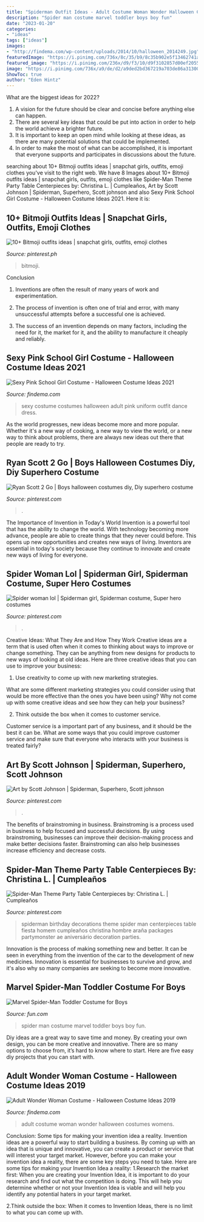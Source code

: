 ```yaml
---
title: "Spiderman Outfit Ideas - Adult Costume Woman Wonder Halloween Costumes Womens"
description: "Spider man costume marvel toddler boys boy fun"
date: "2023-01-20"
categories:
- "ideas"
tags: ["ideas"]
images:
- "http://findema.com/wp-content/uploads/2014/10/halloween_2014249.jpg"
featuredImage: "https://i.pinimg.com/736x/8c/35/b9/8c35b902e5f13462741a0c258e501f23--spiderman-birthday-th-birthday.jpg"
featured_image: "https://i.pinimg.com/236x/d9/f3/10/d9f3102857d00ef20554a2694ae2f7cd.jpg"
image: "https://i.pinimg.com/736x/a9/de/d2/a9ded2bd367219a703de86a313001e6a--jazz-costumes-girl-costumes.jpg"
ShowToc: true
author: "Eden Hintz"
---
```



What are the biggest ideas for 2022?
1. A vision for the future should be clear and concise before anything else can happen. 
2. There are several key ideas that could be put into action in order to help the world achieve a brighter future. 
3. It is important to keep an open mind while looking at these ideas, as there are many potential solutions that could be implemented. 
4. In order to make the most of what can be accomplished, it is important that everyone supports and participates in discussions about the future.

	

		
searching about 10+ Bitmoji outfits ideas | snapchat girls, outfits, emoji clothes you've visit to the right web. We have 8 Images about 10+ Bitmoji outfits ideas | snapchat girls, outfits, emoji clothes like Spider-Man Theme Party Table Centerpieces by: Christina L. | Cumpleaños, Art by Scott Johnson | Spiderman, Superhero, Scott johnson and also Sexy Pink School Girl Costume - Halloween Costume Ideas 2021. Here it is:
		
    
## 10+ Bitmoji Outfits Ideas | Snapchat Girls, Outfits, Emoji Clothes

<img loading=lazy src="https://i.pinimg.com/236x/d9/f3/10/d9f3102857d00ef20554a2694ae2f7cd.jpg" onerror="this.onerror=null;this.src='https://tse1.mm.bing.net/th?id=OIP.AHhwMV-Dfz3ruLf3xFhVMwAAAA&amp;pid=15.1';" alt="10+ Bitmoji outfits ideas | snapchat girls, outfits, emoji clothes">

_Source: pinterest.ph_

>bitmoji. 

	

Conclusion
1. Inventions are often the result of many years of work and experimentation.
2. The process of invention is often one of trial and error, with many unsuccessful attempts before a successful one is achieved.

3. The success of an invention depends on many factors, including the need for it, the market for it, and the ability to manufacture it cheaply and reliably.

    
## Sexy Pink School Girl Costume - Halloween Costume Ideas 2021

<img loading=lazy src="https://findema.com/wp-content/uploads/2014/10/halloween_2014360.jpg" onerror="this.onerror=null;this.src='https://tse4.mm.bing.net/th?id=OIP.8QRjkig0RGtWOOA2ObhDAQHaKl&amp;pid=15.1';" alt="Sexy Pink School Girl Costume - Halloween Costume Ideas 2021">

_Source: findema.com_

>sexy costume costumes halloween adult pink uniform outfit dance dress. 

	

As the world progresses, new ideas become more and more popular. Whether it's a new way of cooking, a new way to view the world, or a new way to think about problems, there are always new ideas out there that people are ready to try.

    
## Ryan Scott 2 Go | Boys Halloween Costumes Diy, Diy Superhero Costume

<img loading=lazy src="https://i.pinimg.com/736x/75/1a/e4/751ae4e1addaea08fd4d20ba89639554.jpg" onerror="this.onerror=null;this.src='https://tse2.mm.bing.net/th?id=OIP.Q4O7Ea-8_7BB5TGVbNEOoAHaQT&amp;pid=15.1';" alt="Ryan Scott 2 Go | Boys halloween costumes diy, Diy superhero costume">

_Source: pinterest.com_

>. 

	

The Importance of Invention in Today's World
Invention is a powerful tool that has the ability to change the world. With technology becoming more advance, people are able to create things that they never could before. This opens up new opportunities and creates new ways of living. Inventors are essential in today's society because they continue to innovate and create new ways of living for everyone.

    
## Spider Woman Lol | Spiderman Girl, Spiderman Costume, Super Hero Costumes

<img loading=lazy src="https://i.pinimg.com/736x/a9/de/d2/a9ded2bd367219a703de86a313001e6a--jazz-costumes-girl-costumes.jpg" onerror="this.onerror=null;this.src='https://tse1.mm.bing.net/th?id=OIP.yPgArjr81lMV-qcC3E3GswAAAA&amp;pid=15.1';" alt="Spider woman lol | Spiderman girl, Spiderman costume, Super hero costumes">

_Source: pinterest.com_

>. 

	

Creative Ideas: What They Are and How They Work
Creative ideas are a term that is used often when it comes to thinking about ways to improve or change something. They can be anything from new designs for products to new ways of looking at old ideas. Here are three creative ideas that you can use to improve your business:
1) Use creativity to come up with new marketing strategies.

What are some different marketing strategies you could consider using that would be more effective than the ones you have been using? Why not come up with some creative ideas and see how they can help your business?

2) Think outside the box when it comes to customer service.

Customer service is a important part of any business, and it should be the best it can be. What are some ways that you could improve customer service and make sure that everyone who interacts with your business is treated fairly?

    
## Art By Scott Johnson | Spiderman, Superhero, Scott Johnson

<img loading=lazy src="https://i.pinimg.com/originals/66/99/1e/66991ead5efb2a5b67fe0d9e36acd3a9.jpg" onerror="this.onerror=null;this.src='https://tse2.mm.bing.net/th?id=OIP._SFNCThqx_YApZaHBErvGQHaJT&amp;pid=15.1';" alt="Art by Scott Johnson | Spiderman, Superhero, Scott johnson">

_Source: pinterest.com_

>. 

	

The benefits of brainstroming in business.
Brainstroming is a process used in business to help focused and successful decisions. By using brainstroming, businesses can improve their decision-making process and make better decisions faster. Brainstroming can also help businesses increase efficiency and decrease costs.

    
## Spider-Man Theme Party Table Centerpieces By: Christina L. | Cumpleaños

<img loading=lazy src="https://i.pinimg.com/736x/8c/35/b9/8c35b902e5f13462741a0c258e501f23--spiderman-birthday-th-birthday.jpg" onerror="this.onerror=null;this.src='https://tse2.mm.bing.net/th?id=OIP.T6o-wVW4YbPmlQkjto8EcwHaJ3&amp;pid=15.1';" alt="Spider-Man Theme Party Table Centerpieces by: Christina L. | Cumpleaños">

_Source: pinterest.com_

>spiderman birthday decorations theme spider man centerpieces table fiesta homem cumpleaños christina hombre araña packages partymonster ae aniversário decoration parties. 

	

Innovation is the process of making something new and better. It can be seen in everything from the invention of the car to the development of new medicines. Innovation is essential for businesses to survive and grow, and it's also why so many companies are seeking to become more innovative.

    
## Marvel Spider-Man Toddler Costume For Boys

<img loading=lazy src="https://images.fun.com/products/43503/2-1-94232/marvel-spider-man-toddler-boys-costume.jpg" onerror="this.onerror=null;this.src='https://tse2.mm.bing.net/th?id=OIP.0Ed8oKuHaYFbxXilohAswQHaKl&amp;pid=15.1';" alt="Marvel Spider-Man Toddler Costume for Boys">

_Source: fun.com_

>spider man costume marvel toddler boys boy fun. 

	

Diy ideas are a great way to save time and money. By creating your own design, you can be more creative and innovative. There are so many options to choose from, it’s hard to know where to start. Here are five easy diy projects that you can start with.

    
## Adult Wonder Woman Costume - Halloween Costume Ideas 2019

<img loading=lazy src="http://findema.com/wp-content/uploads/2014/10/halloween_2014249.jpg" onerror="this.onerror=null;this.src='https://tse1.mm.bing.net/th?id=OIP.wjv-hvN-bvG0vTm-S4jIJwHaKl&amp;pid=15.1';" alt="Adult Wonder Woman Costume - Halloween Costume Ideas 2019">

_Source: findema.com_

>adult costume woman wonder halloween costumes womens. 

	

Conclusion: Some tips for making your invention idea a reality.
Invention ideas are a powerful way to start building a business. By coming up with an idea that is unique and innovative, you can create a product or service that will interest your target market. However, before you can make your invention idea a reality, there are some key steps you need to take. Here are some tips for making your Invention Idea a reality:
1.Research the market first: When you are creating your Invention Idea, it is important to do your research and find out what the competition is doing. This will help you determine whether or not your Invention Idea is viable and will help you identify any potential haters in your target market.

2.Think outside the box: When it comes to Invention Ideas, there is no limit to what you can come up with.

